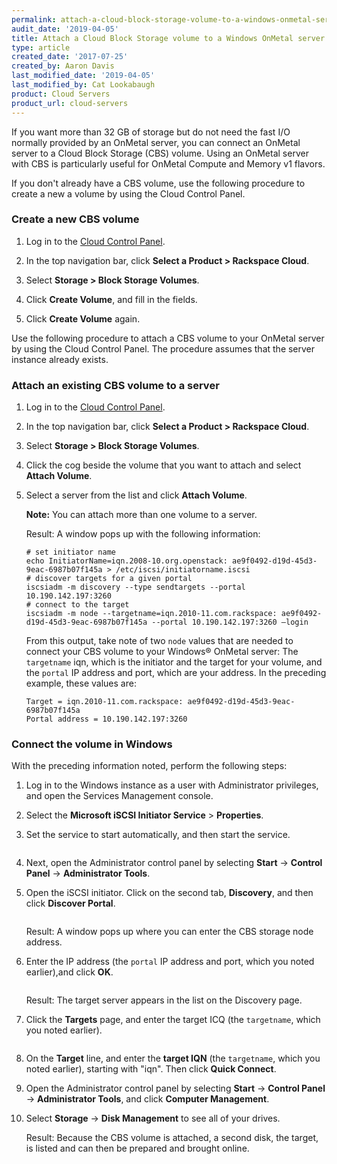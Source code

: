 ```yaml
---
permalink: attach-a-cloud-block-storage-volume-to-a-windows-onmetal-server/
audit_date: '2019-04-05'
title: Attach a Cloud Block Storage volume to a Windows OnMetal server
type: article
created_date: '2017-07-25'
created_by: Aaron Davis
last_modified_date: '2019-04-05'
last_modified_by: Cat Lookabaugh
product: Cloud Servers
product_url: cloud-servers
---
```


If you want more than 32 GB of storage but do not need
the fast I/O normally provided by an OnMetal server, you  can connect an
OnMetal server to a Cloud Block Storage (CBS) volume. Using an OnMetal
server with CBS is particularly useful for OnMetal Compute and Memory v1
flavors.

If you don't already have a CBS volume, use the following procedure to create
a new a volume by using the Cloud Control Panel.

### Create a new CBS volume

1. Log in to the [Cloud Control Panel](https://login.rackspace.com).

2. In the top navigation bar, click **Select a Product > Rackspace Cloud**.

3. Select **Storage > Block Storage Volumes**.

4. Click **Create Volume**, and fill in the fields.

5. Click **Create Volume** again.

Use the following procedure to attach a CBS volume to your OnMetal server by
using the Cloud Control Panel. The procedure assumes that the server instance
already exists.

### Attach an existing CBS volume to a server

1. Log in to the [Cloud Control Panel](https://login.rackspace.com).

2. In the top navigation bar, click **Select a Product > Rackspace Cloud**.

3. Select **Storage > Block Storage Volumes**.

4. Click the cog beside the volume that you want to attach and select 
   **Attach Volume**.

5. Select a server from the list and click **Attach Volume**.

   **Note:** You can attach more than one volume to a server.

   Result: A window pops up with the following information:

       # set initiator name
       echo InitiatorName=iqn.2008-10.org.openstack: ae9f0492-d19d-45d3-9eac-6987b07f145a > /etc/iscsi/initiatorname.iscsi
       # discover targets for a given portal
       iscsiadm -m discovery --type sendtargets --portal 10.190.142.197:3260
       # connect to the target
       iscsiadm -m node --targetname=iqn.2010-11.com.rackspace: ae9f0492-d19d-45d3-9eac-6987b07f145a --portal 10.190.142.197:3260 –login

   From this output, take note of two `node` values that are needed to connect
   your CBS volume to your Windows&reg; OnMetal server: The `targetname` iqn,
   which is the initiator and the target for your volume, and the `portal` IP
   address and port, which are your address. In the preceding example, these
   values are:

       Target = iqn.2010-11.com.rackspace: ae9f0492-d19d-45d3-9eac-6987b07f145a
       Portal address = 10.190.142.197:3260

### Connect the volume in Windows

With the preceding information noted, perform the following steps:

1. Log in to the Windows instance as a user with Administrator privileges, and
   open the Services Management console.

2. Select the **Microsoft iSCSI Initiator Service** > **Properties**.

3. Set the service to start automatically, and then start the service.

   <img src="{% asset_path cloud-servers/attach-a-cloud-block-storage-volume-to-a-windows-onmetal-server/attach-cbs-to-win-onmetal-1.png %}" alt="" />

4. Next, open the Administrator control panel by selecting **Start** ->
   **Control Panel** -> **Administrator Tools**.

5. Open the iSCSI initiator.  Click on the second tab, **Discovery**, and then
   click **Discover Portal**.

   <img src="{% asset_path cloud-servers/attach-a-cloud-block-storage-volume-to-a-windows-onmetal-server/attach-cbs-to-win-onmetal-2.png %}" alt="" />

   Result: A window pops up where you can enter the CBS storage node address.

6. Enter the IP address (the `portal` IP address and port, which you noted
   earlier),and click **OK**.

   <img src="{% asset_path cloud-servers/attach-a-cloud-block-storage-volume-to-a-windows-onmetal-server/attach-cbs-to-win-onmetal-3.png %}" alt="" />

   Result: The target server appears in the list on the Discovery page.

7. Click the **Targets** page, and enter the target ICQ (the `targetname`, which
   you noted earlier).

   <img src="{% asset_path cloud-servers/attach-a-cloud-block-storage-volume-to-a-windows-onmetal-server/attach-cbs-to-win-onmetal-4.png %}" alt="" />

8. On the **Target** line, and enter the **target IQN** (the `targetname`, which
   you noted earlier), starting with "iqn". Then click **Quick Connect**.

9. Open the Administrator control panel by selecting **Start** -> **Control Panel**
   -> **Administrator Tools**, and click **Computer Management**.

10. Select **Storage** -> **Disk Management** to see all of your drives.

    Result: Because the CBS volume is attached, a second disk, the target, is
    listed and can then be prepared and brought online.

   <img src="{% asset_path cloud-servers/attach-a-cloud-block-storage-volume-to-a-windows-onmetal-server/attach-cbs-to-win-onmetal-5.png %}" alt="" />
